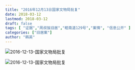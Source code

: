 ```yaml
---
title: "2016年12月13日国家文物局批复"
date: 2018-03-12
lastmod: 2018-03-12
draft: false
tags: [ "证据","周叔弢旧居","睦南道129号","案情", "信息公开" ]
categories: ["旧居案"]
author: "韩英"
---
```


![2016-12-13-国家文物局批复](../../img/2016-12-13-国家文物局批复1.png)

![2016-12-13-国家文物局批复](../../img/2016-12-13-国家文物局批复2.png)